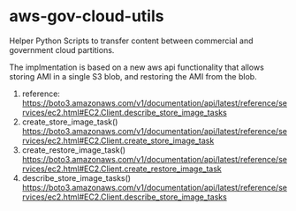 # aws-gov-cloud-utils
Helper Python Scripts to transfer content between commercial and government cloud partitions.

The implmentation is based on a new aws api functionality that allows storing AMI in a single S3 blob, and restoring the AMI from the blob.

1. reference: https://boto3.amazonaws.com/v1/documentation/api/latest/reference/services/ec2.html#EC2.Client.describe_store_image_tasks
2. create_store_image_task() https://boto3.amazonaws.com/v1/documentation/api/latest/reference/services/ec2.html#EC2.Client.create_store_image_task
3. create_restore_image_task() https://boto3.amazonaws.com/v1/documentation/api/latest/reference/services/ec2.html#EC2.Client.create_restore_image_task
4. describe_store_image_tasks() https://boto3.amazonaws.com/v1/documentation/api/latest/reference/services/ec2.html#EC2.Client.describe_store_image_tasks

